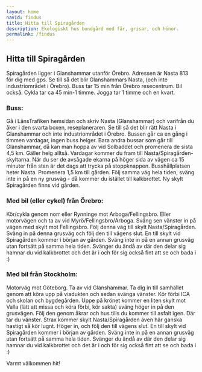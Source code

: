 ```yaml
---
layout: home
navId: findus
title: Hitta till Spiragården
description: Ekologiskt hus bondgård med får, grisar, och hönor.
permalink: /findus
---
```


## Hitta till Spiragården

Spiragården ligger i Glanshammar utanför Örebro. Adressen är Nasta 813 för dig med gps. Se till så det blir Glanshammars Nasta, (och inte industriområdet i Örebro). Buss tar 15 min från Örebro resecentrum. Bil också. Cykla tar ca 45 min-1 timme. Jogga tar 1 timme och en kvart.

### Buss:
Gå i LänsTrafiken hemsidan och skriv Nasta (Glanshammar) och varifrån du åker i den svarta boxen, reseplaneraren. Se till så det blir rätt Nasta i Glanshammar och inte industriområdet i Örebro. Bussen går ca en gång i timmen vardagar, ingen buss helger. Bara andra bussar som går till Glanshammar, då kan man hoppa av vid Solbaddet och promenera de sista 4,5 km. Gäller helg alltså. Vardagar kommer du fram till Nasta/Spiragården-skyltarna. När du ser de avsågade ekarna på höger sida av vägen ca 15 minuter från stan är det dags att trycka på stoppknappen. Busshållplatsen heter Nasta. Promenera 1,5 km till gården. Följ samma väg hela tiden, sväng inte in på en ny grusväg - då kommer du istället till kalkbrottet. Ny skylt Spiragården finns vid gården.

### Med bil (eller cykel) från Örebro:
Kör/cykla genom norr eller Rynninge mot Arboga/Fellingsbro. Eller motorvägen och ta av vid Myrö/Fellingsbro/Arboga. Sväng sen vänster in på vägen med skylt mot Fellingsbro. Följ denna väg till skylt Nasta/Spiragården. Sväng in på denna grusväg och följ den till vägens slut. En till skylt vid Spiragården kommer i början av gården. Sväng inte in på en annan grusväg utan fortsätt på samma hela tiden. Svänger du ändå av där den delar sig hamnar du vid kalkbrottet och det är i och för sig också fint att se och bada i :)

### Med bil från Stockholm:
Motorväg mot Göteborg. Ta av vid Glanshammar. Ta dig in till samhället genom att köra upp på viadukten och sedan svänga vänster. Kör förbi ICA och skolan och bygdegården. Uppe på krönet kommer en liten skylt mot Valla (lätt att missa och köra förbi, kör sakta) sväng höger in på den grusvägen. Följ den genom åkrar och hus tills du kommer till asfalt igen. Där tar du vänster. Strax kommer skylt Nasta/Spiragården även här ganska hastigt så kör lugnt. Höger in, och följ den till vägens slut. En till skylt vid Spiragården kommer i början av gården. Sväng inte in på en annan grusväg utan fortsätt på samma hela tiden. Svänger du ändå av där den delar sig hamnar du vid kalkbrottet och det är i och för sig också fint att se och bada i :)

Varmt välkommen hit!
